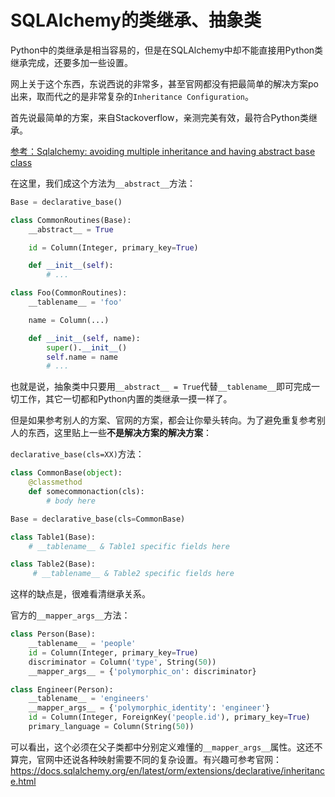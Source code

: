 # SQLAlchemy的类继承、抽象类

Python中的类继承是相当容易的，但是在SQLAlchemy中却不能直接用Python类继承完成，还要多加一些设置。

网上关于这个东西，东说西说的非常多，甚至官网都没有把最简单的解决方案po出来，取而代之的是非常复杂的`Inheritance Configuration`。

首先说最简单的方案，来自Stackoverflow，亲测完美有效，最符合Python类继承。

[参考：Sqlalchemy: avoiding multiple inheritance and having abstract base class](https://stackoverflow.com/questions/9606551/sqlalchemy-avoiding-multiple-inheritance-and-having-abstract-base-class?answertab=votes#tab-top)

在这里，我们成这个方法为`__abstract__`方法：
```py
Base = declarative_base()

class CommonRoutines(Base):
    __abstract__ = True

    id = Column(Integer, primary_key=True)

    def __init__(self):
        # ...

class Foo(CommonRoutines):
    __tablename__ = 'foo'

    name = Column(...)

    def __init__(self, name):
        super().__init__()
        self.name = name
        # ...
```

也就是说，抽象类中只要用`__abstract__ = True`代替`__tablename__`即可完成一切工作，其它一切都和Python内置的类继承一摸一样了。

但是如果参考别人的方案、官网的方案，都会让你晕头转向。为了避免重复参考别人的东西，这里贴上一些**不是解决方案的解决方案**：


`declarative_base(cls=XX)`方法：
```py
class CommonBase(object):
    @classmethod
    def somecommonaction(cls):
        # body here

Base = declarative_base(cls=CommonBase)

class Table1(Base):
    # __tablename__ & Table1 specific fields here

class Table2(Base):
     # __tablename__ & Table2 specific fields here
```
这样的缺点是，很难看清继承关系。


官方的`__mapper_args__`方法：
```py
class Person(Base):
    __tablename__ = 'people'
    id = Column(Integer, primary_key=True)
    discriminator = Column('type', String(50))
    __mapper_args__ = {'polymorphic_on': discriminator}

class Engineer(Person):
    __tablename__ = 'engineers'
    __mapper_args__ = {'polymorphic_identity': 'engineer'}
    id = Column(Integer, ForeignKey('people.id'), primary_key=True)
    primary_language = Column(String(50))
```
可以看出，这个必须在父子类都中分别定义难懂的`__mapper_args__`属性。这还不算完，官网中还说各种映射需要不同的复杂设置。有兴趣可参考官网：https://docs.sqlalchemy.org/en/latest/orm/extensions/declarative/inheritance.html